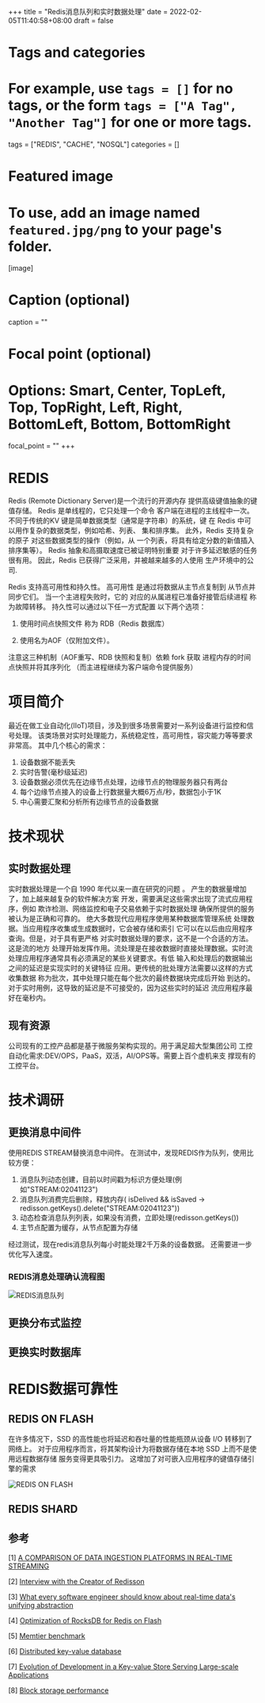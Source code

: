 +++
title = "Redis消息队列和实时数据处理"
date = 2022-02-05T11:40:58+08:00
draft = false

# Tags and categories
# For example, use `tags = []` for no tags, or the form `tags = ["A Tag", "Another Tag"]` for one or more tags.
tags = ["REDIS", "CACHE", "NOSQL"]
categories = []

# Featured image
# To use, add an image named `featured.jpg/png` to your page's folder. 
[image]
  # Caption (optional)
  caption = ""

  # Focal point (optional)
  # Options: Smart, Center, TopLeft, Top, TopRight, Left, Right, BottomLeft, Bottom, BottomRight
  focal_point = ""
+++

# REDIS

Redis (Remote Dictionary Server)是一个流行的开源内存
提供高级键值抽象的键值存储。
Redis 是单线程的，它只处理一个命令
客户端在进程的主线程中一次。 不同于传统的KV
键是简单数据类型（通常是字符串）的系统，键
在 Redis 中可以用作复杂的数据类型，例如哈希、列表、
集和排序集。 此外，Redis 支持复杂的原子
对这些数据类型的操作（例如，从
一个列表，将具有给定分数的新值插入排序集等）。
Redis 抽象和高摄取速度已被证明特别重要
对于许多延迟敏感的任务很有用。 因此，Redis
已获得广泛采用，并被越来越多的人使用
生产环境中的公司.

Redis 支持高可用性和持久性。 高可用性
是通过将数据从主节点复制到
从节点并同步它们。 当一个主进程失败时，它的
对应的从属进程已准备好接管后续进程
称为故障转移。 持久性可以通过以下任一方式配置
以下两个选项：

1. 使用时间点快照文件
称为 RDB（Redis 数据库）

2. 使用名为AOF（仅附加文件）。

注意这三种机制（AOF重写、RDB 快照和复制）依赖 fork 获取
进程内存的时间点快照并将其序列化
（而主进程继续为客户端命令提供服务）

# 项目简介

最近在做工业自动化(IIoT)项目，涉及到很多场景需要对一系列设备进行监控和信号处理。
该类场景对实时处理能力，系统稳定性，高可用性，容灾能力等等要求非常高。
其中几个核心的需求：

1. 设备数据不能丢失
2. 实时告警(毫秒级延迟)
3. 设备数据必须优先在边缘节点处理，边缘节点的物理服务器只有两台
4. 每个边缘节点接入的设备上行数据量大概6万点/秒，数据包小于1K
5. 中心需要汇聚和分析所有边缘节点的设备数据

# 技术现状

## 实时数据处理

实时数据处理是一个自 1990 年代以来一直在研究的问题 。
产生的数据量增加了，加上越来越复杂的软件解决方案
开发，需要满足这些需求出现了流式应用程序，例如
欺诈检测、网络监控和电子交易依赖于实时数据处理
确保所提供的服务被认为是正确和可靠的。
绝大多数现代应用程序使用某种数据库管理系统
处理数据。当应用程序收集或生成数据时，它会被存储和索引
它可以在以后由应用程序查询。但是，对于具有更严格
对实时数据处理的要求，这不是一个合适的方法。这是流的地方
处理开始发挥作用。流处理是在接收数据时直接处理数据。实时流
处理应用程序通常具有必须满足的某些关键要求。有低
输入和处理后的数据输出之间的延迟是实现实时的关键特征
应用。更传统的批处理方法需要以这样的方式收集数据
称为批次，其中处理只能在每个批次的最终数据块完成后开始
到达的。对于实时用例，这导致的延迟是不可接受的，因为这些实时的延迟
流应用程序最好在毫秒内。

## 现有资源

公司现有的工控产品都是基于微服务架构实现的。用于满足超大型集团公司
工控自动化需求:DEV/OPS，PaaS，双活，AI/OPS等。需要上百个虚机来支
撑现有的工控平台。

# 技术调研

## 更换消息中间件

使用REDIS STREAM替换消息中间件。
在测试中，发现REDIS作为队列，使用比较方便：

1. 消息队列动态创建，目前以时间戳为标识方便处理(例如"STREAM:02041123")
2. 消息队列消费完后删除，释放内存( isDelived && isSaved  -> redisson.getKeys().delete("STREAM:02041123"))
3. 动态检查消息队列列表，如果没有消费，立即处理(redisson.getKeys())
4. 主节点配置为缓存，从节点配置为存储

经过测试，现在redis消息队列每小时能处理2千万条的设备数据。
还需要进一步优化写入速度。

### REDIS消息处理确认流程图

![REDIS消息队列](/img/redis-stream.svg)

## 更换分布式监控
## 更换实时数据库


# REDIS数据可靠性

## REDIS ON FLASH

在许多情况下，SSD 的高性能也将延迟和吞吐量的性能瓶颈从设备 I/O 转移到了网络上。
对于应用程序而言，将其架构设计为将数据存储在本地 SSD 上而不是使用远程数据存储
服务变得更具吸引力。 这增加了对可嵌入应用程序的键值存储引擎的需求

![REDIS ON FLASH](/img/redis-on-flash.svg)

## REDIS SHARD











## 参考

[1] [A COMPARISON OF DATA INGESTION PLATFORMS IN REAL-TIME STREAMING](https://www.doria.fi/bitstream/handle/10024/177865/tallberg_sebastian.pdf?sequence=2&isAllowed=y)

[2] [Interview with the Creator of Redisson](https://www.alibabacloud.com/blog/interview-with-the-creator-of-redisson-building-an-open-source-enterprise-redis-client_593854)

[3] [What every software engineer should know about real-time data's unifying abstraction](https://engineering.linkedin.com/distributed-systems/log-what-every-software-engineer-should-know-about-real-time-datas-unifying)

[4] [Optimization of RocksDB for Redis on Flash](http://www.kereno.com/rocksdb-rof.pdf)

[5] [Memtier benchmark](https://github.com/RedisLabs/memtier_benchmark)

[6] [Distributed key-value database](https://tikv.org/docs/5.1/reference/architecture/overview/)

[7] [Evolution of Development in a Key-value Store Serving Large-scale Applications](https://dl.acm.org/doi/fullHtml/10.1145/3483840)

[8] [Block storage performance](https://cloud.google.com/compute/docs/disks/performance)